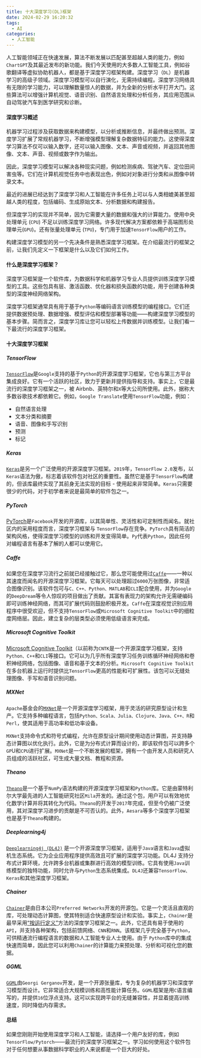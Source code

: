 ```yaml
---
title: 十大深度学习(DL)框架
date: 2024-02-29 16:20:32
tags:
  - AI
categories:
  - 人工智能
---
```


人工智能领域正在快速发展，算法不断发展以匹配甚至超越人类的能力，例如`ChartGPT`及其最近发布的新功能。我们今天使用的大多数人工智能工具，例如谷歌翻译等虚拟协助机器人，都是基于深度学习框架构建。深度学习（`DL`）是机器学习的高级子领域。深度学习模型可以自行演化，无需持续编程。深度学习网络具有无限的学习能力，可以理解数量惊人的数据，并为全新的分析水平打开大门。这些算法可以增强计算机视觉、语音识别、自然语言处理和分析任务，其应用范围从自动驾驶汽车到医学研究和诊断。
<!-- more -->

#### 深度学习概述

机器学习过程涉及获取数据来构建模型，以分析或推断信息，并最终做出预测。深度学习扩展了常规机器学习，不断增强模型理解复杂数据特征的能力。这使得深度学习算法不仅可以输入数字，还可以输入图像、文本、声音或视频，并返回其他图像、文本、声音、视频或数字作为输出。

因此，深度学习模型可以解决各种现实问题，例如检测疾病、驾驶汽车、定位田间害虫等。它们在计算机视觉任务中也表现出色，例如对对象进行分类和从图像中转录文本。

最近的进展已经达到了深度学习和人工智能在许多任务上可以与人类相媲美甚至超越人类的程度，包括编码、生成原始文本、分析数据和构建报告。

但深度学习的实现并不简单，因为它需要大量的数据和强大的计算能力。使用中央处理单元 (`CPU`) 不足以训练深度学习网络。许多现代解决方案都依赖于高端图形处理单元(`GPU`)。还有张量处理单元 (`TPU`)，专门用于加速`TensorFlow`用户的工作。

构建深度学习模型的另一个先决条件是熟悉深度学习框架。在介绍最流行的框架之前，让我们先定义一下框架是什么以及它们如何工作。

#### 什么是深度学习框架？

深度学习框架是一个软件库，为数据科学和机器学习专业人员提供训练深度学习模型的工具。这些包具有层、激活函数、优化器和损失函数的功能，用于创建各种类型的深度神经网络架构。

深度学习框架通常具有用于基于`Python`等编码语言训练模型的编程接口。它们还提供数据预处理、数据增强、模型评估和模型部署等功能——构建深度学习模型的基本步骤。简而言之，深度学习库让您可以轻松上传数据并训练模型。让我们看一下最流行的深度学习框架。

#### 十大深度学习框架

##### TensorFlow

[`TensorFlow`](https://www.tensorflow.org/)是`Google`支持的基于`Python`的开源深度学习框架，它也与第三方平台集成良好。它有一个活跃的社区，致力于更新并提供指导和支持。事实上，它是最流行的深度学习框架之一，被 Airbnb、英特尔和`X`等大公司所使用。此外，据称大多数谷歌技术都依赖它。例如，`Google Translate`使用`TensorFlow`功能，例如：
- 自然语言处理
- 文本分类和摘要
- 语音、图像和手写识别
- 预测
- 标记

##### Keras

[`Keras`](https://keras.io/)是另一个广泛使用的开源深度学习框架。`2019`年，`TensorFlow 2.0`发布，以`Keras`语法为傲，标志着该软件包对社区的重要性。虽然它是基于`TensorFlow`构建的，但该库最终实现了其前身无法实现的目标 - 使用起来非常简单。`Keras`只需要很少的代码，对于初学者来说是最简单的软件包之一。

##### PyTorch

[PyTorch](https://pytorch.org/)是`Facebook`开发的开源库，以其简单性、灵活性和可定制性而闻名。就社区内的采用程度而言，深度学习框架与 `TensorFlow`存在竞争。`PyTorch`具有简洁的架构风格，使得深度学习模型的训练和开发变得简单。`Py`代表`Python`，因此任何对编程语言有基本了解的人都可以使用它。

##### Caffe

如果您在深度学习流行之前就已经接触过它，那么您可能使用过[`Caffe`](http://caffe.berkeleyvision.org/)——一种以其速度而闻名的开源深度学习框架。它每天可以处理超过`6000`万张图像，非常适合图像识别。该软件包可与`C、C++、Python、MATLAB`和`CLI`配合使用，并为`Google`的`DeepDream`等令人惊叹的项目做出了贡献。其富有表现力的架构允许无需硬编码即可训练神经网络，而其可扩展代码则鼓励积极开发。`Caffe`在深度视觉识别应用程序中很受欢迎，但不支持`TensorFlow`或`Microsoft Cognitive Toolkit`中的细粒度网络层。因此，建立复杂的层类型必须使用低级语言来完成。

##### Microsoft Cognitive Toolkit 

[Microsoft Cognitive Toolkit](https://learn.microsoft.com/en-us/cognitive-toolkit/)（以前称为`CNTK`是一个开源深度学习框架，支持`Python、C++`和`CLI`等接口。它可以为几乎所有深度学习任务训练循环神经网络和卷积神经网络，包括图像、语音和基于文本的分析。`Microsoft Cognitive Toolkit`在多台机器上运行时提供比`TensorFlow`更高的性能和可扩展性。该包可以无缝处理图像、手写和语音识别问题。

##### MXNet

`Apache`基金会的[`MXNet`](https://mxnet.apache.org/versions/1.9.1/)是一个开源深度学习框架，用于灵活的研究原型设计和生产。它支持多种编程语言，包括`Python、Scala、Julia、Clojure、Java、C++、R`和`Perl`，使其适用于高功率和低功率设备。

`MXNet`支持命令式和符号式编程，允许在原型设计期间使用动态计算图，并支持静态计算图以优化执行。此外，它是为分布式计算而设计的，即该软件包可以跨多个`GP`U和`CPU`进行扩展。`MXNet`是一个不断发展的框架，拥有一个由开发人员和研究人员组成的活跃社区，可生成大量文档、教程和资源。

##### Theano

[`Theano`](https://pypi.org/project/Theano/)是一个基于`NumPy`语法构建的开源深度学习框架和`Python`库。它是由蒙特利尔大学最先进的人工智能研究社区`Mila`开发的。通过这个包，用户可以有效地优化数学计算并将其转化为代码。`Theano`的开发于`2017`年完成，但至今仍被广泛使用，其对深度学习进步的贡献是不可否认的。此外，`Aesara`等多个深度学习框架也是基于`Theano`构建的。

##### Deeplearning4j 

[`Deeplearning4j (DL4J)`](https://deeplearning4j.konduit.ai/) 是一个开源深度学习框架，适用于`Java`语言和`Java`虚拟机生态系统。它为企业应用程序提供高效且可扩展的深度学习功能。DL4J 支持分布式计算环境，允许跨多台机器或集群进行高效的模型训练。它具有使用`Java`训练模型的独特功能，同时允许与`Python`生态系统集成。`DL4J`还兼容`TensorFlow、Keras`和其他深度学习框架。

##### Chainer

[`Chainer`](https://chainer.org/)是由日本公司`Preferred Networks`开发的开源包。它是一个灵活且直观的库，可处理动态计算图，使其特别适合快速原型设计和实验。事实上，`Chainer`是最早采用[“按运行定义”](https://docs.chainer.org/en/v7.8.0/guides/define_by_run.html)方法的深度学习框架之一。此外，它还具有易于使用的`API`，并支持各种架构，包括前馈网络、`CNN`和`RNN`。该框架几乎完全基于`Python`，可供精通流行编程语言的数据和人工智能专业人士使用。由于 `Python`库中的集成快速而简单，因此您可以利用`Chainer`的计算能力来预处理、分析和可视化您的数据。

##### GGML

[`GGML`](https://github.com/ggerganov/ggml)由`Georgi Gerganov`开发，是一个开源张量库，专为复杂的机器学习和深度学习模型而设计。它非常适合大规模训练和高性能计算任务。`GGML`框架是用`C`语言编写的，并提供`16`位浮点支持。这可以实现跨平台的无缝兼容性，并显着提高训练速度，同时降低内存需求。

#### 总结

如果您刚刚开始使用深度学习和人工智能，请选择一个用户友好的库，例如`TensorFlow/Pytorch`——最流行的深度学习框架之一。学习如何使用这个软件包对于任何想要从事数据科学职业的人来说都是一个巨大的好处。


